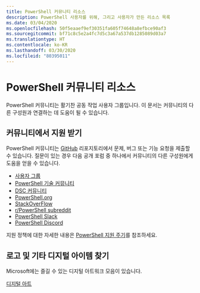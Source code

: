 ```yaml
---
title: PowerShell 커뮤니티 리소스
description: PowerShell 사용자를 위해, 그리고 사용자가 만든 리소스 목록
ms.date: 03/04/2020
ms.openlocfilehash: 50f5eaaef9ef30351fa605f74648a8efbce90af3
ms.sourcegitcommit: bf71c8c5e2a4fc7d5c3a67a537db1285089d03a7
ms.translationtype: HT
ms.contentlocale: ko-KR
ms.lasthandoff: 03/30/2020
ms.locfileid: "80395011"
---
```

# <a name="powershell-community-resources"></a>PowerShell 커뮤니티 리소스

PowerShell 커뮤니티는 활기찬 공동 작업 사용자 그룹입니다. 이 문서는 커뮤니티의 다른 구성원과 연결하는 데 도움이 될 수 있습니다.

## <a name="getting-support-from-the-community"></a>커뮤니티에서 지원 받기

PowerShell 커뮤니티는 [GitHub](https://github.com/powershell/powershell/issues) 리포지토리에서 문제, 버그 또는 기능 요청을 제출할 수 있습니다. 질문이 있는 경우 다음 공개 포럼 중 하나에서 커뮤니티의 다른 구성원에게 도움을 얻을 수 있습니다.

- [사용자 그룹](https://aka.ms/psusergroup)
- [PowerShell 기술 커뮤니티](https://techcommunity.microsoft.com/t5/PowerShell/ct-p/WindowsPowerShell)
- [DSC 커뮤니티](https://dsccommunity.org/)
- [PowerShell.org](https://powershell.org/)
- [StackOverFlow](https://stackoverflow.com/questions/tagged/powershell)
- [r/PowerShell subreddit](https://www.reddit.com/r/PowerShell/)
- [PowerShell Slack](https://join.slack.com/t/powershell/shared_invite/enQtNjk2ODE4MTkxNTY4LWJlOTU3NzBiYWFiMjM3Mzg3M2E5OGJiNGE4YjVhODVlNWNlY2I2ZWRkNGY2NjE4MThiYTg4OWI5NjA4MDM3ZjQ)
- [PowerShell Discord](https://discord.gg/Ju25cw6)

지원 정책에 대한 자세한 내용은 [PowerShell 지원 주기](/powershell/scripting/powershell-support-lifecycle)를 참조하세요.

## <a name="looking-for-logos-and-other-digital-goodies"></a>로고 및 기타 디지털 아이템 찾기

Microsoft에는 즐길 수 있는 디지털 아트워크 모음이 있습니다.

[디지털 아트](/powershell/scripting/community/digital-art)
